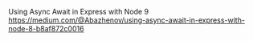 








Using Async Await in Express with Node 9
https://medium.com/@Abazhenov/using-async-await-in-express-with-node-8-b8af872c0016
